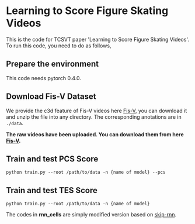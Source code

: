 # Learning to Score Figure Skating Videos

This is the code for TCSVT paper 'Learning to Score Figure Skating Videos'. To run this code, you need to do as follows,

## Prepare the environment
This code needs pytorch 0.4.0.


## Download Fis-V Dataset
We provide the c3d feature of Fis-V videos here [Fis-V](https://drive.google.com/open?id=1UfJGT6cGwZ6Xps0B6N9_Ov5JapTFLF3Y), you can download it and unzip the file into any directory. The corresponding anotations are in ```./data```.

**The raw videos have been uploaded. You can download them from here [Fis-V](https://drive.google.com/file/d/1FQ0-H3gkdlcoNiCe8RtAoZ3n7H1psVCI/view?usp=sharing).**

## Train and test PCS Score
```{python}
python train.py --root /path/to/data -n {name of model} --pcs
```

## Train and test TES Score
```{python}
python train.py --root /path/to/data -n {name of model}
```



The codes in **rnn_cells** are simply modified version based on [skip-rnn](https://github.com/gitabcworld/skiprnn_pytorch.git).
